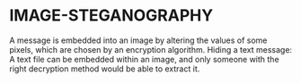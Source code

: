 # IMAGE-STEGANOGRAPHY
A message is embedded into an image by altering the values of some pixels, which are chosen by an encryption algorithm. Hiding a text message:  A text file can be embedded within an image, and only someone with the right decryption method would be able to extract it.
